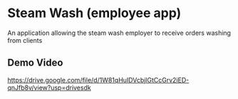 # Steam Wash (employee app)

An application allowing the steam wash employer to receive orders washing from clients


## Demo Video

https://drive.google.com/file/d/1W81qHuIDVcbjlGtCcGrv2iED-qnJfb8v/view?usp=drivesdk

